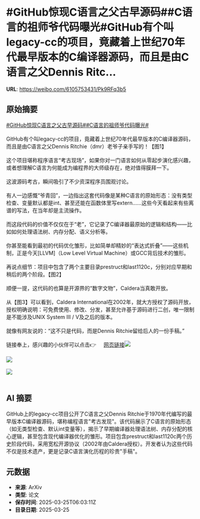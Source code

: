 # #GitHub惊现C语言之父古早源码##C语言的祖师爷代码曝光#GitHub有个叫legacy-cc的项目，竟藏着上世纪70年代最早版本的C编译器源码，而且是由C语言之父Dennis Ritc...

**URL**: https://weibo.com/6105753431/Pk9RFq3b5

## 原始摘要

<a href="https://m.weibo.cn/search?containerid=231522type%3D1%26t%3D10%26q%3D%23GitHub%E6%83%8A%E7%8E%B0C%E8%AF%AD%E8%A8%80%E4%B9%8B%E7%88%B6%E5%8F%A4%E6%97%A9%E6%BA%90%E7%A0%81%23&amp;extparam=%23GitHub%E6%83%8A%E7%8E%B0C%E8%AF%AD%E8%A8%80%E4%B9%8B%E7%88%B6%E5%8F%A4%E6%97%A9%E6%BA%90%E7%A0%81%23" data-hide=""><span class="surl-text">#GitHub惊现C语言之父古早源码#</span></a><a href="https://m.weibo.cn/search?containerid=231522type%3D1%26t%3D10%26q%3D%23C%E8%AF%AD%E8%A8%80%E7%9A%84%E7%A5%96%E5%B8%88%E7%88%B7%E4%BB%A3%E7%A0%81%E6%9B%9D%E5%85%89%23&amp;extparam=%23C%E8%AF%AD%E8%A8%80%E7%9A%84%E7%A5%96%E5%B8%88%E7%88%B7%E4%BB%A3%E7%A0%81%E6%9B%9D%E5%85%89%23" data-hide=""><span class="surl-text">#C语言的祖师爷代码曝光#</span></a><br><br>GitHub有个叫legacy-cc的项目，竟藏着上世纪70年代最早版本的C编译器源码，而且是由C语言之父Dennis Ritchie（dmr）老爷子亲手写的！【图1】<br><br>这个项目堪称程序语言“考古现场”，如果你对一门语言如何从零起步演化感兴趣，或者想理解C语言为何能成为编程界的大师级存在，绝对值得膜拜一下。<br><br>这波源码考古，瞬间吸引了不少资深程序员围观讨论。<br><br>有人一边感慨“爷青回”，一边指出这套代码像是某种C语言的原始形态：没有类型检查、变量默认都是int、甚至还能在函数体里写extern……这些今天看起来有些离谱的写法，在当年却是主流操作。<br><br>而这段代码的价值不仅仅在于“老”，它记录了C编译器最原始的逻辑和结构——比如如何处理语法树、内存分配、语义分析等。<br><br>你甚至能看到最初的代码优化雏形，比如简单却精妙的“表达式折叠”——这些机制，正是今天[LLVM]（Low Level Virtual Machine）或GCC背后技术的雏形。<br><br>再说点细节：项目中包含了两个主要目录prestruct和last1120c，分别对应早期和稍后的两个阶段。【图2】<br><br>顺便一提，这代码的也算是开源界的“数字文物”，Caldera当真敢开放。<br><br>从【图3】可以看到，Caldera International在2002年，就大方授权了源码开放，授权明确说明：可免费使用、修改、分发，甚至允许基于源码进行二创，唯一限制是不能涉及UNIX System III / V及之后的版本。<br><br>就像有网友说的：“这不只是代码，而是Dennis Ritchie留给后人的一份手稿。”<br><br>链接奉上，感兴趣的小伙伴可以点击👉 <a href="https://weibo.cn/sinaurl?u=https%3A%2F%2Fgithub.com%2Fmortdeus%2Flegacy-cc" data-hide=""><span class="url-icon"><img style="width: 1rem;height: 1rem" src="https://h5.sinaimg.cn/upload/2015/09/25/3/timeline_card_small_web_default.png" referrerpolicy="no-referrer"></span><span class="surl-text">网页链接</span></a><img style="" src="https://tvax2.sinaimg.cn/large/006Fd7o3gy1hzt1w43fqnj309v09itba.jpg" referrerpolicy="no-referrer"><br><br><img style="" src="https://tvax3.sinaimg.cn/large/006Fd7o3gy1hzt1w4z935j30ox0dowhl.jpg" referrerpolicy="no-referrer"><br><br><img style="" src="https://tvax1.sinaimg.cn/large/006Fd7o3gy1hzt1w70w00j30m70n1kbi.jpg" referrerpolicy="no-referrer"><br><br>

## AI 摘要

GitHub上的legacy-cc项目公开了C语言之父Dennis Ritchie于1970年代编写的最早版本C编译器源码，堪称编程语言"考古发现"。该代码展示了C语言的原始形态（如无类型检查、默认int变量等），揭示了早期编译器处理语法树、内存分配的核心逻辑，甚至包含现代编译器优化的雏形。项目包含prestruct和last1120c两个历史阶段代码，采用宽松开源协议（2002年由Caldera授权）。开发者认为这些代码不仅是技术遗产，更是记录C语言演化历程的珍贵"手稿"。

## 元数据

- **来源**: ArXiv
- **类型**: 论文
- **保存时间**: 2025-03-25T06:03:11Z
- **目录日期**: 2025-03-25

